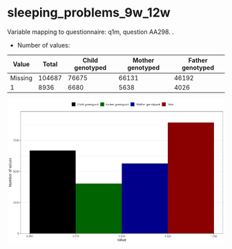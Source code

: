 # sleeping_problems_9w_12w
Variable mapping to questionnaire: q1m, question AA298.
.
- Number of values:

| Value | Total | Child genotyped | Mother genotyped | Father genotyped |
| ----- | ----- | --------------- | ---------------- | ---------------- |
| Missing | 104687 | 76675 | 66131 | 46192 |
| 1 | 8936 | 6680 | 5638 |4026 |



![](sleeping_problems_9w_12w_n.png)



